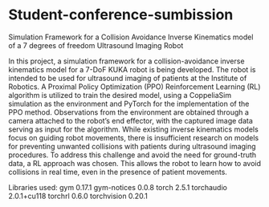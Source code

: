 # Student-conference-sumbission
Simulation Framework for a Collision Avoidance Inverse Kinematics model of a 7 degrees of freedom Ultrasound Imaging Robot


In this project, a simulation framework for a collision-avoidance inverse kinematics model for a 7-DoF KUKA
robot is being developed. The robot is intended to be used for ultrasound imaging of patients at the Institute of
Robotics. A Proximal Policy Optimization (PPO) Reinforcement Learning (RL) algorithm is utilized to train the
desired model, using a CoppeliaSim simulation as the environment and PyTorch for the implementation of the PPO
method. Observations from the environment are obtained through a camera attached to the robot’s end effector,
with the captured image data serving as input for the algorithm. While existing inverse kinematics models focus on
guiding robot movements, there is insufficient research on models for preventing unwanted collisions with patients
during ultrasound imaging procedures. To address this challenge and avoid the need for ground-truth data, a RL
approach was chosen. This allows the robot to learn how to avoid collisions in real time, even in the presence of
patient movements.

Libraries used:
gym                             0.17.1
gym-notices                     0.0.8
torch                           2.5.1
torchaudio                      2.0.1+cu118
torchrl                         0.6.0
torchvision                     0.20.1
